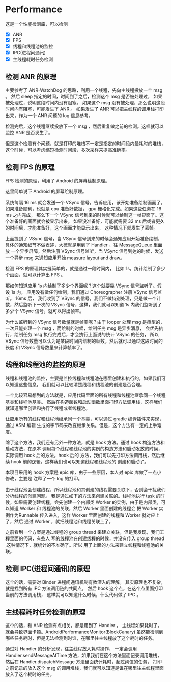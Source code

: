 # Performance

这是一个性能检测库，可以检测

- [x] ANR
- [x] FPS
- [x] 线程和线程池的监控
- [x] IPC(进程间通讯)
- [x] 主线程耗时任务检测

## 检测 ANR 的原理

主要参考了 ANR-WatchDog 的思路，利用一个线程，先向主线程投放一个 msg 。
然后 sleep 指定的时间，时间到了之后，检测这个 msg 是否被处理过，
如果被处理过，说明这段时间内没有阻塞。
如果这个 msg 没有被处理，那么说明这段时间内有阻塞，可能发生了 ANR 。
如果发生了 ANR 可以把主线程的调用栈打印出来，作为一个 ANR 问题的 log 信息参考。

检测完后，这个线程继续投放下一个 msg ，然后重复做之前的检测。这样就可以监控 ANR 是否发生了。

但是这个检测有个问题，就是打印的堆栈不一定是指定的时间段内最耗时的堆栈，
这个时候，可以考虑缩短检测时间段，多次采样来提高准确率。

## 检测 FPS 的原理

FPS 检测的原理，利用了 Android 的屏幕绘制原理。

这里简单说下 Android 的屏幕绘制原理。

系统每隔 16 ms 就会发送一个 VSync 信号，告诉应用，该开始准备绘制画面了。
如果准备顺利，也就是 cpu 准备好数据， gpu 栅格化完成。如果这些任务在 16 ms 之内完成，
那么下一个 VSync 信号到来的时候就可以绘制这一帧界面了。这个准备好的画面就会被显示出来。
如果没准备好，可能就需要 32 ms 后或者更久的时间后，才能准备好，这个画面才能显示出来，
这种情况下就发生了丢帧。

上面提到了 VSync 信号，当 VSync 信号到来的时候会通知应用开始准备绘制，
具体的通知细节不做表述，大概就是用到了 Handler ，往 MessageQueue 里面放
一个异步屏障，然后注册 VSync 信号监听，当 VSync 信号到达的时候，发送一个异步 msg 
来通知应用开始 measure layout and  draw。

检测 FPS 的原理其实挺简单的，就是通过一段时间内，
比如 1s，统计绘制了多少个画面，就可以计算出 FPS 。

那如何知道应用 1s 内绘制了多少个界面呢？这个就要靠 VSync 信号监听了。假设 1s 内，
应用没有做任何绘制，我们通过 Choreographer 注册 VSync 信号监听。 16ms 后，
我们收到了 VSync 的信号，我们不做特别处理，只是做一个计数，然后监听下一次的 VSync 
信号，这样，我们就可以知道 1s 内我们监听到了多少个 VSync 信号，就可以得出帧率。

为什么监听到的 VSync 信号数量就是帧率呢？由于 looper 处理 msg 是串型的，
一次只能处理一个 msg ，而绘制的时候，绘制任务 msg 是异步消息，
会优先执行，绘制任务 msg 执行完成后，才会执行上面说的统计 VSync 的任务，
所以 VSync 信号数量可以认为是某段时间内绘制的帧数。然后就可以通过这段时间的长度
和 VSync 信号数量来计算帧率了。


## 线程和线程池的监控的原理

线程和线程池的监控，主要是监控线程和线程池在哪里创建和执行的，如果我们可以知道这些信息，
我们就可以比较清楚线程和线程池的创建是否合理。

一个比较容易想到的方法就是，应用代码里面的所有线程和线程池继承同一个线程基类和线程池基类。
然后在构造函数和启动函数里面打印方法调用栈，这样我们就知道哪里创建和执行了线程或者线程池。

让应用所有的线程和线程池继承同一个基类，可以通过 gradle 编译插件来实现，通过 ASM 编辑
生成的字节码来改变继承关系。但是，这个方法有一定的上手难度。

除了这个方法，我们还有另外一种方法，就是 hook 方法。通过 hook 构造方法和启动方法，在原本
调用每个线程和线程池的实例的构造方法和启动发放的时候，实际调用 hook 后的方法。hook 后的
方法，我们可以先打印方法调用栈，然后继续 hook 前的逻辑，这样我们也可以知道线程和线程池的
创建和启动了。

本项目采用的 hook 方案是 epic 库，由于一些原因，本人对 epic 库做了一点小修改，主要是
注释了一个 log 的打印。

由于线程池会创建线程，所以线程池和其创建的线程需要关联下，否则会干扰我们分析线程的创建问题。
我是通过如下的方法来创建关联的。线程池执行 task 的时候，如果需要创建线程，会先创建一个内部类
Worker 的实例，由于是内部类，可以知道 Worker 和 线程池的关联，然后 Worker 里面创建的线程会
把 Worker 实例作为Runnable 传入进入，这样 Worker 里面创建的线程和 Worker 就对应上了，然后
通过 Worker ，就把线程池和线程关联上了。

之前看到一个方案是通过线程的 group thread 来建立关联，但是我发现，我们工程里面的代码，有些人
写的线程池在创建线程的时候，并没有传入 group thread ,这种情况下，就统计的不准确了。所以
用了上面的方法来建立线程和线程池的关联。

## 检测 IPC(进程间通讯)的原理

这个的话，需要对 Binder 进程间通讯机制有教深入的理解。
其实原理也不复杂，就是找到所有 IPC 方法调用链的共同点，
然后 hook 这个点，在这个点里面打印当前的方法调用栈，
这样就可以知道什么时候，什么代码做了 IPC 。 

## 主线程耗时任务检测的原理

这个的话，和 ANR 检测有点相关，都是用到了 Handler ，
主线程如果耗时了，就会导致界面卡顿。AndroidPerformanceMonitor(BlockCanary) 
虽然能检测到哪些任务耗时，但是无法检测到时谁，在哪里往主线程放了这个耗时的任务。

通过对 Handler 的分析发现，往主线程放入耗时操作，
一定会调用 Handler.sendMessageAtTime 方法，如果我们在这个方法里面记录调用堆栈，
然后在 Handler.dispatchMessage 方法里面统计耗时，超过阈值的任务，
打印之前记录的放入这个 msg 的调用堆栈，我们就可以知道是谁在哪里往主线程里面放入了这个耗时的任务。